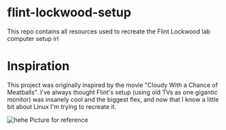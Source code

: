 # flint-lockwood-setup
This repo contains all resources used to recreate the Flint Lockwood lab computer setup irl

# Inspiration
This project was originally inspired by the movie "Cloudy With a Chance of Meatballs".  I've always thought Flint's setup (using old TVs as one gigantic monitor) was insanely cool and the biggest flex, and now that I know a little bit about Linux I'm trying to recreate it.

![hehe](https://forkleserver.mooo.com/blogAssets/lockwood_setup.jpg)
Picture for reference

